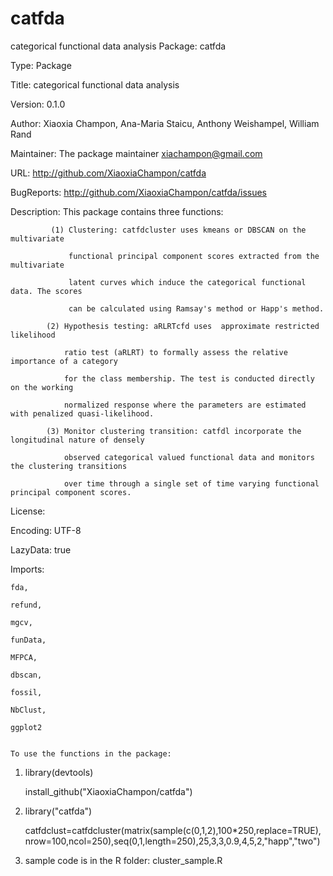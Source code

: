 # catfda
categorical functional data analysis
Package: catfda

Type: Package

Title: categorical functional data analysis 

Version: 0.1.0

Author: Xiaoxia Champon, Ana-Maria Staicu, Anthony Weishampel, William Rand

Maintainer: The package maintainer <xiachampon@gmail.com>

URL: http://github.com/XiaoxiaChampon/catfda

BugReports: http://github.com/XiaoxiaChampon/catfda/issues

Description: This package contains three functions:

             (1) Clustering: catfdcluster uses kmeans or DBSCAN on the multivariate 
	     
                 functional principal component scores extracted from the multivariate
		 
                 latent curves which induce the categorical functional data. The scores
		 
                 can be calculated using Ramsay's method or Happ's method.
		 
            (2) Hypothesis testing: aRLRTcfd uses  approximate restricted likelihood 
	    
                ratio test (aRLRT) to formally assess the relative importance of a category
		
                for the class membership. The test is conducted directly on the working 
		
                normalized response where the parameters are estimated with penalized quasi-likelihood.
		
            (3) Monitor clustering transition: catfdl incorporate the longitudinal nature of densely 
	    
                observed categorical valued functional data and monitors the clustering transitions
		
                over time through a single set of time varying functional principal component scores.

				
License: 

Encoding: UTF-8

LazyData: true

Imports:

    fda,
    
    refund,
    
    mgcv,
    
    funData,
    
    MFPCA,
    
    dbscan,
    
    fossil,
    
    NbClust,
    
    ggplot2
    
    
    To use the functions in the package:
    
  1) library(devtools)
  
     install_github("XiaoxiaChampon/catfda")
     
  2) library("catfda")

     catfdclust=catfdcluster(matrix(sample(c(0,1,2),100*250,replace=TRUE),nrow=100,ncol=250),seq(0,1,length=250),25,3,3,0.9,4,5,2,"happ","two")
     
   3) sample code is in the R folder: cluster_sample.R


